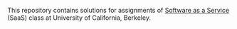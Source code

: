 This repository contains solutions for assignments of [Software as a Service](http://www.saas-class.org/ "SaaS Homepage") (SaaS) class at University of California, Berkeley.
